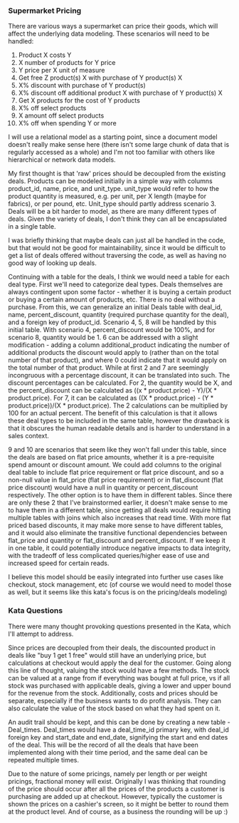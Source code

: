 ### Supermarket Pricing

There are various ways a supermarket can price their goods, which will affect the underlying data modeling. These scenarios will need to be handled:

1.  Product X costs Y
2.  X number of products for Y price
3.  Y price per X unit of measure
4.  Get free Z product(s) X with purchase of Y product(s) X
5.  X% discount with purchase of Y product(s)
6.  X% discount off additional product X with purchase of Y product(s) X
7.  Get X products for the cost of Y products
8.  X% off select products
9.  X amount off select products
10. X% off when spending Y or more

I will use a relational model as a starting point, since a document model doesn't really make sense here (there isn't some large chunk of data that is regularly accessed as a whole) and I'm not too familiar with others like hierarchical or network data models. 

My first thought is that 'raw' prices should be decoupled from the existing deals. Products can be modeled initially in a simple way with columns product_id, name, price, and unit_type. unit_type would refer to how the product quantity is measured, e.g. per unit, per X length (maybe for fabrics), or per pound, etc. Unit_type should partly address scenario 3. Deals will be a bit harder to model, as there are many different types of deals. Given the variety of deals, I don't think they can all be encapsulated in a single table. 

I was briefly thinking that maybe deals can just all be handled in the code, but that would not be good for maintainability, since it would be difficult to get a list of deals offered without traversing the code, as well as having no good way of looking up deals.

Continuing with a table for the deals, I think we would need a table for each deal type. First we'll need to categorize deal types. Deals themselves are always contingent upon some factor - whether it is buying a certain product or buying a certain amount of products, etc. There is no deal without a purchase. From this, we can generalize an initial Deals table with deal_id, name, percent_discount, quantity (required purchase quantity for the deal), and a foreign key of product_id. Scenario 4, 5, 8 will be handled by this initial table. With scenario 4, percent_discount would be 100%, and for scenario 8, quantity would be 1. 6 can be addressed with a slight modification - adding a column additional_product indicating the number of additional products the discount would apply to (rather than on the total number of that product), and where 0 could indicate that it would apply on the total number of that product. While at first 2 and 7 are seemingly incongruous with a percentage discount, it can be translated into such. The discount percentages can be calculated. For 2, the quantity would be X, and the percent_discount can be calculated as ((x * product.price) - Y)/(X * product.price). For 7, it can be calculated as ((X * product.price) - (Y * product.price))/(X * product.price). The 2 calculations can be multiplied by 100 for an actual percent. The benefit of this calculation is that it allows these deal types to be included in the same table, however the drawback is that it obscures the human readable details and is harder to understand in a sales context.

9 and 10 are scenarios that seem like they won't fall under this table, since the deals are based on flat price amounts, whether it is a pre-requisite spend amount or discount amount. We could add columns to the original deal table to include flat price requirement or flat price discount, and so a non-null value in flat_price (flat price requirement) or in flat_discount (flat price discount) would have a null in quantity or percent_discount respectively. The other option is to have them in different tables. Since there are only these 2 that I've brainstormed earlier, it doesn't make sense to me to have them in a different table, since getting all deals would require hitting multiple tables with joins which also increases that read time. With more flat priced based discounts, it may make more sense to have different tables, and it would also eliminate the transitive functional dependencies between flat_price and quantity or flat_discount and percent_discount. If we keep it in one table, it could potentially introduce negative impacts to data integrity, with the tradeoff of less complicated queries/higher ease of use and increased speed for certain reads.

I believe this model should be easily integrated into further use cases like checkout, stock management, etc (of course we would need to model those as well, but it seems like this kata's focus is on the pricing/deals modeling)

### Kata Questions

There were many thought provoking questions presented in the Kata, which I'll attempt to address. 

Since prices are decoupled from their deals, the discounted product in deals like "buy 1 get 1 free" would still have an underlying price, but calculations at checkout would apply the deal for the customer. Going along this line of thought, valuing the stock would have a few methods. The stock can be valued at a range from if everything was bought at full price, vs if all stock was purchased with applicable deals, giving a lower and upper bound for the revenue from the stock. Additionally, costs and prices should be separate, especially if the business wants to do profit analysis. They can also calculate the value of the stock based on what they had spent on it. 

An audit trail should be kept, and this can be done by creating a new table - Deal_times. Deal_times would have a deal_time_id primary key, with deal_id foreign key and start_date and end_date, signifying the start and end dates of the deal. This will be the record of all the deals that have been implemented along with their time period, and the same deal can be repeated multiple times. 

Due to the nature of some pricings, namely per length or per weight pricings, fractional money will exist. Originally I was thinking that rounding of the price should occur after all the prices of the products a customer is purchasing are added up at checkout. However, typically the customer is shown the prices on a cashier's screen, so it might be better to round them at the product level. And of course, as a business the rounding will be up :)

